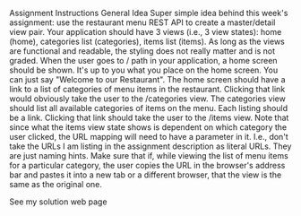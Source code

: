 Assignment Instructions
General Idea
Super simple idea behind this week's assignment: use the restaurant menu REST API to create a master/detail view pair.
Your application should have 3 views (i.e., 3 view states): home (home), categories list (categories), items list (items).
As long as the views are functional and readable, the styling does not really matter and is not graded.
When the user goes to / path in your application, a home screen should be shown. It's up to you what you place on the home screen. You can just say "Welcome to our Restaurant". The home screen should have a link to a list of categories of menu items in the restaurant. Clicking that link would obviously take the user to the /categories view.
The categories view should list all available categories of items on the menu. Each listing should be a link. Clicking that link should take the user to the /items view. Note that since what the items view state shows is dependent on which category the user clicked, the URL mapping will need to have a parameter in it. I.e., don't take the URLs I am listing in the assignment description as literal URLs. They are just naming hints.
Make sure that if, while viewing the list of menu items for a particular category, the user copies the URL in the browser's address bar and pastes it into a new tab or a different browser, that the view is the same as the original one.

See my solution web page